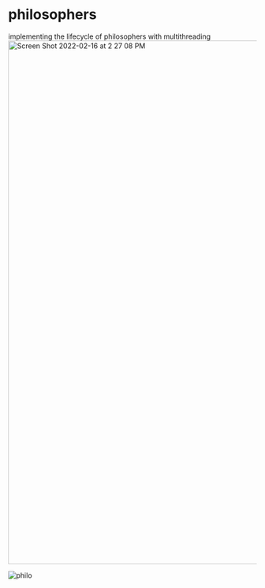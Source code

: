 # philosophers
implementing the lifecycle of philosophers with multithreading
<img width="1060" alt="Screen Shot 2022-02-16 at 2 27 08 PM" src="https://user-images.githubusercontent.com/79366498/154256055-6a53c58d-724d-4cd1-8ea3-f0187fa0964f.png">

![philo](https://user-images.githubusercontent.com/79366498/154253190-07c68fe1-4bd8-493a-bcd1-26745fae7b5f.gif)

